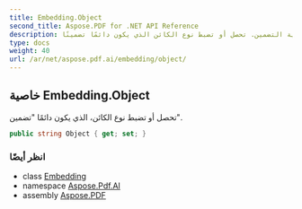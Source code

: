 ```yaml
---
title: Embedding.Object
second_title: Aspose.PDF for .NET API Reference
description: خاصية التضمين. تحصل أو تضبط نوع الكائن الذي يكون دائمًا تضمينًا
type: docs
weight: 40
url: /ar/net/aspose.pdf.ai/embedding/object/
---
```

## خاصية Embedding.Object

تحصل أو تضبط نوع الكائن، الذي يكون دائمًا "تضمين".

```csharp
public string Object { get; set; }
```

### انظر أيضًا

* class [Embedding](../)
* namespace [Aspose.Pdf.AI](../../../aspose.pdf.ai/)
* assembly [Aspose.PDF](../../../)